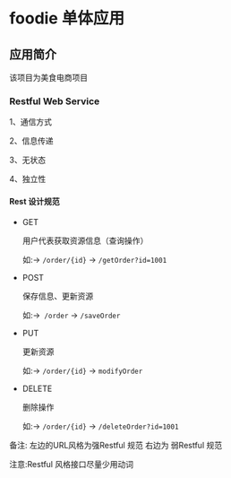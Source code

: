# foodie 单体应用

## 应用简介
该项目为美食电商项目



### Restful Web Service

1、通信方式

2、信息传递

3、无状态

4、独立性

#### Rest 设计规范
- GET

    用户代表获取资源信息（查询操作）
    
    如:-> `/order/{id}`  ->  `/getOrder?id=1001`

- POST

    保存信息、更新资源
    
    如:->` /order` -> `/saveOrder`
    
- PUT

    更新资源
    
    如:-> `/order/{id}` -> `modifyOrder`
    
- DELETE

    删除操作
    
    如:-> `/order/{id}` -> `/deleteOrder?id=1001`
    
备注: 左边的URL风格为强Restful 规范 右边为 弱Restful 规范
    
注意:Restful 风格接口尽量少用动词